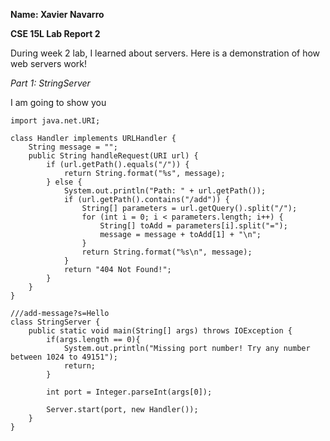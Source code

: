 __Name: Xavier Navarro__

__CSE 15L Lab Report 2__

During week 2 lab, I learned about servers. Here is a demonstration of how web servers work! 

_Part 1: StringServer_

I am going to show you 
```import java.io.IOException;
import java.net.URI;

class Handler implements URLHandler {
    String message = "";
    public String handleRequest(URI url) {
        if (url.getPath().equals("/")) {
            return String.format("%s", message);
        } else {
            System.out.println("Path: " + url.getPath());
            if (url.getPath().contains("/add")) {
                String[] parameters = url.getQuery().split("/");
                for (int i = 0; i < parameters.length; i++) {
                    String[] toAdd = parameters[i].split("=");
                    message = message + toAdd[1] + "\n";
                }
                return String.format("%s\n", message);
            }
            return "404 Not Found!";
        }
    }
}

///add-message?s=Hello
class StringServer {
    public static void main(String[] args) throws IOException {
        if(args.length == 0){
            System.out.println("Missing port number! Try any number between 1024 to 49151");
            return;
        }

        int port = Integer.parseInt(args[0]);

        Server.start(port, new Handler());
    }
}
```
